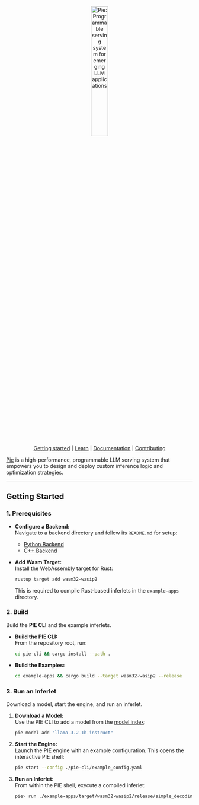 <div align="center">
  <picture>
    <source media="(prefers-color-scheme: dark)" srcset="https://pie-project.org/images/pie-dark.svg">
    <source media="(prefers-color-scheme: light)" srcset="https://pie-project.org/images/pie-light.svg">
    <img alt="Pie: Programmable serving system for emerging LLM applications"
         src="https://pie-project.org/images/pie-light.svg"
         width="30%">
    <p></p>
  </picture>

[Getting started] | [Learn] | [Documentation] | [Contributing]
</div>

[Pie] is a high-performance, programmable LLM serving system that empowers you to design and deploy custom inference logic and optimization strategies.

---

[pie]: https://pie-project.org/
[Getting Started]: https://pie-project.org/learn/get-started
[Learn]: https://pie-project.org/learn
[Documentation]: https://pie-project.org/learn#learn-use
[Contributing]: CONTRIBUTING.md


## Getting Started

### 1. Prerequisites

- **Configure a Backend:**  
  Navigate to a backend directory and follow its `README.md` for setup:
  - [Python Backend](backend/backend-python/README.md)
  - [C++ Backend](backend/backend-cuda/README.md)

- **Add Wasm Target:**  
  Install the WebAssembly target for Rust:

  ```bash
  rustup target add wasm32-wasip2
  ```
  This is required to compile Rust-based inferlets in the `example-apps` directory.


### 2. Build

Build the **PIE CLI** and the example inferlets.

- **Build the PIE CLI:**  
  From the repository root, run:

  ```bash
  cd pie-cli && cargo install --path .
  ```

- **Build the Examples:**  

  ```bash
  cd example-apps && cargo build --target wasm32-wasip2 --release
  ```



### 3. Run an Inferlet

Download a model, start the engine, and run an inferlet.

1. **Download a Model:**  
   Use the PIE CLI to add a model from the [model index](https://github.com/pie-project/model-index):

   ```bash
   pie model add "llama-3.2-1b-instruct"
   ```

2. **Start the Engine:**  
   Launch the PIE engine with an example configuration. This opens the interactive PIE shell:

   ```bash
   pie start --config ./pie-cli/example_config.yaml
   ```

3. **Run an Inferlet:**  
   From within the PIE shell, execute a compiled inferlet:

   ```bash
   pie> run ./example-apps/target/wasm32-wasip2/release/simple_decoding.wasm
   ```